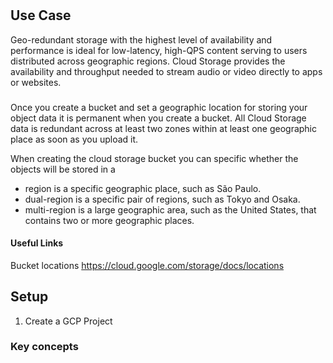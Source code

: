 
#
#
## Use Case
Geo-redundant storage with the highest level of availability and performance is ideal for low-latency, high-QPS content serving to users distributed across geographic regions. Cloud Storage provides the availability and throughput needed to stream audio or video directly to apps or websites.

### 
Once you create a bucket and set a geographic location for storing your object data it is permanent  when you create a bucket. All Cloud Storage data is redundant across at least two zones within at least one geographic place as soon as you upload it.

When creating the cloud storage bucket you can specific whether the objects will be stored in a 
- region is a specific geographic place, such as São Paulo.
- dual-region is a specific pair of regions, such as Tokyo and Osaka.
- multi-region is a large geographic area, such as the United States, that contains two or more geographic places.



#### Useful Links
Bucket locations https://cloud.google.com/storage/docs/locations


## Setup

1. Create a GCP Project


### Key concepts
